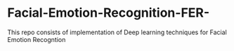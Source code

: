 # Facial-Emotion-Recognition-FER-
This repo consists of implementation of Deep learning techniques for Facial Emotion Recogntion

